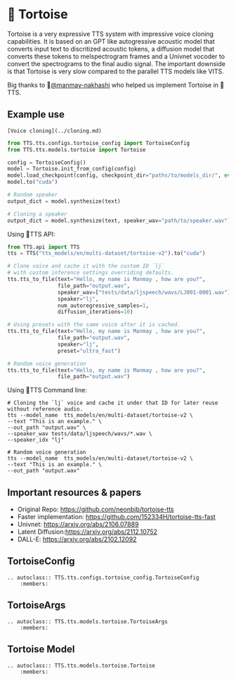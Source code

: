 # 🐢 Tortoise
Tortoise is a very expressive TTS system with impressive voice cloning capabilities. It is based on an GPT like autogressive acoustic model that converts input
text to discritized acoustic tokens, a diffusion model that converts these tokens to melspectrogram frames and a Univnet vocoder to convert the spectrograms to
the final audio signal. The important downside is that Tortoise is very slow compared to the parallel TTS models like VITS.

Big thanks to 👑[@manmay-nakhashi](https://github.com/manmay-nakhashi) who helped us implement Tortoise in 🐸TTS.

## Example use

```{seealso}
[Voice cloning](../cloning.md)
```

```python
from TTS.tts.configs.tortoise_config import TortoiseConfig
from TTS.tts.models.tortoise import Tortoise

config = TortoiseConfig()
model = Tortoise.init_from_config(config)
model.load_checkpoint(config, checkpoint_dir="paths/to/models_dir/", eval=True)
model.to("cuda")

# Random speaker
output_dict = model.synthesize(text)

# Cloning a speaker
output_dict = model.synthesize(text, speaker_wav="path/to/speaker.wav")
```

Using 🐸TTS API:

```python
from TTS.api import TTS
tts = TTS("tts_models/en/multi-dataset/tortoise-v2").to("cuda")

# Clone voice and cache it with the custom ID `lj`
# with custom inference settings overriding defaults.
tts.tts_to_file(text="Hello, my name is Manmay , how are you?",
                file_path="output.wav",
                speaker_wav=["tests/data/ljspeech/wavs/LJ001-0001.wav"],
                speaker="lj",
                num_autoregressive_samples=1,
                diffusion_iterations=10)

# Using presets with the same voice after it is cached.
tts.tts_to_file(text="Hello, my name is Manmay , how are you?",
                file_path="output.wav",
                speaker="lj",
                preset="ultra_fast")

# Random voice generation
tts.tts_to_file(text="Hello, my name is Manmay , how are you?",
                file_path="output.wav")
```

Using 🐸TTS Command line:

```console
# Cloning the `lj` voice and cache it under that ID for later reuse without reference audio.
tts --model_name  tts_models/en/multi-dataset/tortoise-v2 \
--text "This is an example." \
--out_path "output.wav" \
--speaker_wav tests/data/ljspeech/wavs/*.wav \
--speaker_idx "lj"

# Random voice generation
tts --model_name  tts_models/en/multi-dataset/tortoise-v2 \
--text "This is an example." \
--out_path "output.wav"
```


## Important resources & papers
- Original Repo: https://github.com/neonbjb/tortoise-tts
- Faster implementation: https://github.com/152334H/tortoise-tts-fast
- Univnet: https://arxiv.org/abs/2106.07889
- Latent Diffusion:https://arxiv.org/abs/2112.10752
- DALL-E: https://arxiv.org/abs/2102.12092

## TortoiseConfig
```{eval-rst}
.. autoclass:: TTS.tts.configs.tortoise_config.TortoiseConfig
    :members:
```

## TortoiseArgs
```{eval-rst}
.. autoclass:: TTS.tts.models.tortoise.TortoiseArgs
    :members:
```

## Tortoise Model
```{eval-rst}
.. autoclass:: TTS.tts.models.tortoise.Tortoise
    :members:
```
